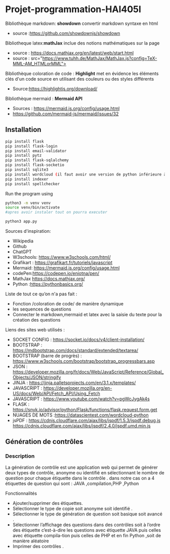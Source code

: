 # Projet-programmation-HAI405I
Bibliothèque markdown: **showdown** convertir markdown syntaxe en html
- source :https://github.com/showdownjs/showdown

Bibliotheque latex:**mathJax** inclue des notions mathématiques sur la page
- source : https://docs.mathjax.org/en/latest/web/start.html
- source : src="https://www.tuhh.de/MathJax/MathJax.js?config=TeX-MML-AM_HTMLorMML">

Bibliothèque coloration de code : **Highlight** met en évidence les éléments clés d'un code source en utilisant des couleurs ou des styles différents
- Source:https://highlightjs.org/download/ 

Bibliothèque mermaid : **Mermaid API**
- Sources : https://mermaid.js.org/config/usage.html 
- https://github.com/mermaid-js/mermaid/issues/32 

## Installation

```bash
pip install flask
pip install flask-login
pip install email-validator
pip install pytz
pip install flask-sqlalchemy
pip install flask-socketio
pip install sqlite3
pip install wordcloud (il faut avoir une version de python inférieure à 3.7)
pip install indexer
pip install spellchecker

```

Run the program using 
```bash
python3 -m venv venv
source venv/bin/activate
#apres avoir instaler tout on pourra executer

python3 app.py 
```

Sources d'inspiration:
- Wikipedia
- Github
- ChatGPT
- W3schools: https://www.w3schools.com/html/
- Grafikart : https://grafikart.fr/tutoriels/javascript
- Mermaid: https://mermaid.js.org/config/usage.html
- codePen:https://codepen.io/eniotna/pen/
- MathJax https://docs.mathjax.org/
- Python :https://pythonbasics.org/


Liste de tout ce qu’on n'a pas fait :
- Fonction /coloration de code/ de manière dynamique
- les sequences de questions
- Connecter le markdown,mermaid et latex avec la saisie du texte pour la création des questions

Liens des sites web utilisés :
- SOCKET CONFIG : https://socket.io/docs/v4/client-installation/
- BOOTSTRAP : https://mdbootstrap.com/docs/standard/extended/textarea/
- BOOTSTRAP (barre de progrès) : https://www.w3schools.com/bootstrap/bootstrap_progressbars.asp
- JSON : https://developer.mozilla.org/fr/docs/Web/JavaScript/Reference/Global_Objects/JSON/stringify
- JINJA : https://jinja.palletsprojects.com/en/3.1.x/templates/
- JAVASCRIPT : https://developer.mozilla.org/en-US/docs/Web/API/Fetch_API/Using_Fetch
- JAVASCRIPT : https://www.youtube.com/watch?v=pgWcJygAk4s
- FLASK : https://snyk.io/advisor/python/Flask/functions/flask.request.form.get
- NUAGES DE MOTS  :https://datascientest.com/wordcloud-python
- jsPDF : https://cdnjs.cloudflare.com/ajax/libs/jspdf/1.5.3/jspdf.debug.js
          https://cdnjs.cloudflare.com/ajax/libs/jspdf/2.4.0/jspdf.umd.min.js

## Génération de contrôles

 ### Description

La génération de contrôle est une application web qui permet de générer deux types de contrôle, anonyme ou identifié en sélectionnant le nombre de question pour chaque étiquette dans le contrôle .
dans notre cas on a 4 étiquettes de question qui sont : JAVA ,compilation,PHP ,Python

Fonctionnalités

   - Ajouter/supprimer des étiquettes.
   - Sélectionner le type de copie soit anonyme  soit identifié .
   - Sélectionner le type de génération de question soit basique soit avancé .
   - Sélectionner l’affichage des questions dans des contrôles soit à l’ordre des étiquette c’est-à-dire les   questions avec étiquette JAVA puis celles avec étiquette compila-tion puis celles de PHP et en fin Python ,soit de manière aléatoire 
   - Imprimer des contrôles .



